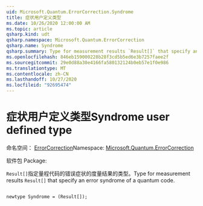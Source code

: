 ```yaml
---
uid: Microsoft.Quantum.ErrorCorrection.Syndrome
title: 症状用户定义类型
ms.date: 10/26/2020 12:00:00 AM
ms.topic: article
qsharp.kind: udt
qsharp.namespace: Microsoft.Quantum.ErrorCorrection
qsharp.name: Syndrome
qsharp.summary: Type for measurement results `Result[]` that specify an error syndrome of a quantum code.
ms.openlocfilehash: 846eb159000228b28f3cd5b5ed6e3b7257faee2f
ms.sourcegitcommit: 29e0d88a30e4166fa580132124b0eb57e1f0e986
ms.translationtype: MT
ms.contentlocale: zh-CN
ms.lasthandoff: 10/27/2020
ms.locfileid: "92695474"
---
```

# <a name="syndrome-user-defined-type"></a><span data-ttu-id="bf165-102">症状用户定义类型</span><span class="sxs-lookup"><span data-stu-id="bf165-102">Syndrome user defined type</span></span>

<span data-ttu-id="bf165-103">命名空间： [ErrorCorrection](xref:Microsoft.Quantum.ErrorCorrection)</span><span class="sxs-lookup"><span data-stu-id="bf165-103">Namespace: [Microsoft.Quantum.ErrorCorrection](xref:Microsoft.Quantum.ErrorCorrection)</span></span>

<span data-ttu-id="bf165-104">软件包 [](https://nuget.org/packages/)</span><span class="sxs-lookup"><span data-stu-id="bf165-104">Package: [](https://nuget.org/packages/)</span></span>


<span data-ttu-id="bf165-105">`Result[]`指定量程代码的错误症状的度量结果的类型。</span><span class="sxs-lookup"><span data-stu-id="bf165-105">Type for measurement results `Result[]` that specify an error syndrome of a quantum code.</span></span>

```qsharp

newtype Syndrome = (Result[]);
```

